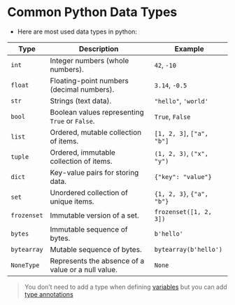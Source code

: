 # Common Python Data Types

- Here are most used data types in python:

| **Type**    | **Description**                                    | **Example**               |
| ----------- | -------------------------------------------------- | ------------------------- |
| `int`       | Integer numbers (whole numbers).                   | `42`, `-10`               |
| `float`     | Floating-point numbers (decimal numbers).          | `3.14`, `-0.5`            |
| `str`       | Strings (text data).                               | `"hello"`, `'world'`      |
| `bool`      | Boolean values representing `True` or `False`.     | `True`, `False`           |
| `list`      | Ordered, mutable collection of items.              | `[1, 2, 3]`, `["a", "b"]` |
| `tuple`     | Ordered, immutable collection of items.            | `(1, 2, 3)`, `("x", "y")` |
| `dict`      | Key-value pairs for storing data.                  | `{"key": "value"}`        |
| `set`       | Unordered collection of unique items.              | `{1, 2, 3}`, `{"a", "b"}` |
| `frozenset` | Immutable version of a set.                        | `frozenset([1, 2, 3])`    |
| `bytes`     | Immutable sequence of bytes.                       | `b'hello'`                |
| `bytearray` | Mutable sequence of bytes.                         | `bytearray(b'hello')`     |
| `NoneType`  | Represents the absence of a value or a null value. | `None`                    |
> You don’t need to add a type when defining [variables](computer-science/docs/python/variables.md) but you can add [type annotations ](computer-science/docs/python/style.md)